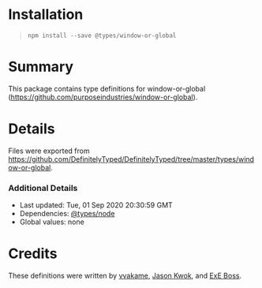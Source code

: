 # Installation
> `npm install --save @types/window-or-global`

# Summary
This package contains type definitions for window-or-global (https://github.com/purposeindustries/window-or-global).

# Details
Files were exported from https://github.com/DefinitelyTyped/DefinitelyTyped/tree/master/types/window-or-global.

### Additional Details
 * Last updated: Tue, 01 Sep 2020 20:30:59 GMT
 * Dependencies: [@types/node](https://npmjs.com/package/@types/node)
 * Global values: none

# Credits
These definitions were written by [vvakame](https://github.com/vvakame), [Jason Kwok](https://github.com/JasonHK), and [ExE Boss](https://github.com/ExE-Boss).
